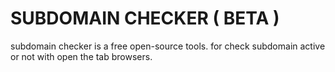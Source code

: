 # SUBDOMAIN CHECKER ( BETA )

subdomain checker is a free open-source tools. for check subdomain active or not with open the tab browsers.

